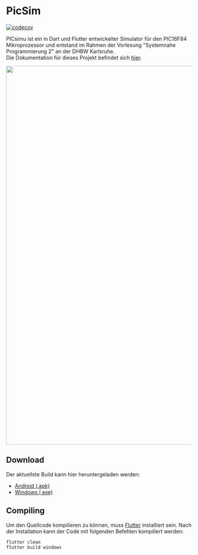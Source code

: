 # PicSim

[![codecov](https://codecov.io/gh/jdk-21/picsim/branch/master/graph/badge.svg?token=D0WIM1ZYAP)](https://codecov.io/gh/jdk-21/picsim)

PICsimu ist ein in Dart und Flutter entwickelter Simulator für den PIC16F84 Mikroprozessor und entstand im Rahmen der Vorlesung "Systemnahe Programmierung 2" an der DHBW Karlsruhe. \
Die Dokumentation für dieses Projekt befindet sich [hier](https://github.com/jdk-21/picsim/wiki/Dokumentation).

<img src="https://user-images.githubusercontent.com/57756132/116694348-74e5d880-a9bf-11eb-86ff-b3b058c387d5.jpg" width="1024">

## Download
Der aktuellste Build kann hier heruntergeladen werden:
  - [Android (.apk)](https://github.com/jdk-21/picsim/releases/download/v0.1.1/apk-v_0_1_1.zip)
  - [Windows (.exe)](https://github.com/jdk-21/picsim/releases/download/v0.1.1/Win-v0_1_1.zip)
 
## Compiling
Um den Quellcode kompilieren zu können, muss [Flutter](https://flutter.dev/docs/get-started/install) installiert sein.
Nach der Installation kann der Code mit folgenden Befehlen kompiliert werden:

```
flutter clean
flutter build windows
```


